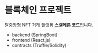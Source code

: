 # 블록체인 프로젝트

탈중앙형 NFT 거래 플랫폼 **스켈레톤 코드**입니다.

* backend (SpringBoot)
* frontend (React.js)
* contracts (Truffle/Solidity)


